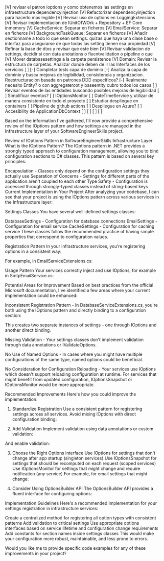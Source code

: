 [V] revisar el patron ioptions y como obtenemos las settings en infraestructure dependencyinjection
[V] Refactorizar dependencyinjection para hacerlo mas legible
[V] Revisar uso de options en LoggingExtensions
[V] Revisar implementacion de IUnitOfWOrk + Repository + EF Core inmemory
[V] CacheService: Separar en ficheros
[V] EmailService: Separar en ficheros
[V] BackgroundTaskQueue: Separar en ficheros
[V] Añadir sectionname a todo lo que sean settings. quizas que haya una clase base o interfaz para asegurarse de que todas las setting tienen esa propiedad
[V] Refinar la base de dtos y revisar que este bien
[V] Revisar validacion de settings, decidir si con data anotations o fluentvalidation o pipeline o que
[V] Mover databasesettings a la carpeta persistence
[V] Domain: Revisar la estructura de carpetas. Analizar donde deben de ir las Interfaces de los servicios
[ ] 
[-] Completar tests capa de dominio
[-] Analiza la capa de dominio y busca mejoras de legibilidad, consistencia y organizacion. Reestructuración basada en patrones DDD específicos?
[-] Realmente necesito Entity? o con aggregateroot y baseentity cubro todos los casos
[ ] Revisar eventos de las entidades buscando posibles mejoras de legibilidad
[ ] Simplificar eventos?
[ ] IOptionsMonitor
[ ] DateTimeService y utilizar de manera consistente en todo el proyecto
[ ] Estudiar despliegue en containers
[ ] Pipeline de github actions
[ ] Despliegue en Azure?
[ ] Accesibility de ApplicationDbContext
[ ] 
[ ] 
[ ] 
[ ] 




Based on the information I've gathered, I'll now provide a comprehensive review of the IOptions pattern and how settings are managed in the Infrastructure layer of your SoftwareEngineerSkills project.

Review of IOptions Pattern in SoftwareEngineerSkills Infrastructure Layer
What is the IOptions Pattern?
The IOptions pattern in .NET provides a strongly typed approach to configuration management, allowing you to bind configuration sections to C# classes. This pattern is based on several key principles:

Encapsulation - Classes only depend on the configuration settings they actually use
Separation of Concerns - Settings for different parts of the application aren't coupled to each other
Type Safety - Configuration is accessed through strongly-typed classes instead of string-based keys
Current Implementation in Your Project
After analyzing your codebase, I can see that your project is using the IOptions pattern across various services in the Infrastructure layer:

Settings Classes
You have several well-defined settings classes:

DatabaseSettings - Configuration for database connections
EmailSettings - Configuration for email service
CacheSettings - Configuration for caching service
These classes follow the recommended practice of having simple properties that correspond to configuration values.

Registration Pattern
In your infrastructure services, you're registering options in a consistent way:

For example, in EmailServiceExtensions.cs:

Usage Pattern
Your services correctly inject and use IOptions<T>, for example in SmtpEmailService.cs:

Potential Areas for Improvement
Based on best practices from the official Microsoft documentation, I've identified a few areas where your current implementation could be enhanced:

Inconsistent Registration Pattern - In DatabaseServiceExtensions.cs, you're both using the IOptions pattern and directly binding to a configuration section:

This creates two separate instances of settings - one through IOptions and another direct binding.

Missing Validation - Your settings classes don't implement validation through data annotations or IValidateOptions.

No Use of Named Options - In cases where you might have multiple configurations of the same type, named options could be beneficial.

No Consideration for Configuration Reloading - Your services use IOptions which doesn't support reloading configuration at runtime. For services that might benefit from updated configuration, IOptionsSnapshot or IOptionsMonitor would be more appropriate.

Recommended Improvements
Here's how you could improve the implementation:

1. Standardize Registration
Use a consistent pattern for registering settings across all services. Avoid mixing IOptions with direct configuration binding:

2. Add Validation
Implement validation using data annotations or custom validation:

And enable validation:

3. Choose the Right Options Interface
Use IOptions<T> for settings that don't change after app startup (singleton services)
Use IOptionsSnapshot<T> for settings that should be recomputed on each request (scoped services)
Use IOptionsMonitor<T> for settings that might change and require notification (any service)
For example, for email settings that might change:

4. Consider Using OptionsBuilder API
The OptionsBuilder API provides a fluent interface for configuring options:

Implementation Guidelines
Here's a recommended implementation for your settings registration in infrastructure services:

Create a centralized method for registering all option types with consistent patterns
Add validation to critical settings
Use appropriate options interfaces based on service lifetime and configuration change requirements
Add constants for section names inside settings classes
This would make your configuration more robust, maintainable, and less prone to errors.

Would you like me to provide specific code examples for any of these improvements in your project?